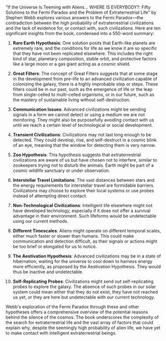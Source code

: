 "If the Universe Is Teeming with Aliens... WHERE IS EVERYBODY?: Fifty Solutions to the Fermi Paradox and the Problem of Extraterrestrial Life" by Stephen Webb explores various answers to the Fermi Paradox—the contradiction between the high probability of extraterrestrial civilizations and the lack of evidence for, or contact with, such civilizations. Here are ten significant insights from the book, condensed into a 550-word summary:

1. **Rare Earth Hypothesis**: One solution posits that Earth-like planets are extremely rare, and the conditions for life as we know it are so specific that they have not been replicated elsewhere. This includes the right kind of star, planetary composition, stable orbit, and protective factors like a large moon or a gas giant acting as a cosmic shield.

2. **Great Filters**: The concept of Great Filters suggests that at some stage in the development from pre-life to an advanced civilization capable of colonizing the galaxy, there is a highly improbable step or steps. These filters could be in our past, such as the emergence of life or the leap from single-celled to multi-celled organisms, or in our future, such as the mastery of sustainable living without self-destruction.

3. **Communication Issues**: Advanced civilizations might be sending signals in a form we cannot detect or using a medium we are not monitoring. They might also be purposefully avoiding contact with us until we reach a certain level of technological or social development.

4. **Transient Civilizations**: Civilizations may not last long enough to be detected. They could develop, rise, and self-destruct in a cosmic blink of an eye, meaning that the window for detecting them is very narrow.

5. **Zoo Hypothesis**: This hypothesis suggests that extraterrestrial civilizations are aware of us but have chosen not to interfere, similar to zookeepers trying not to disturb the animals. Earth might be part of a cosmic wildlife sanctuary or under observation.

6. **Interstellar Travel Limitations**: The vast distances between stars and the energy requirements for interstellar travel are formidable barriers. Civilizations may choose to explore their local systems or use probes instead of attempting direct contact.

7. **Non-Technological Civilizations**: Intelligent life elsewhere might not have developed technology, especially if it does not offer a survival advantage in their environment. Such lifeforms would be undetectable using our current methods.

8. **Different Timescales**: Aliens might operate on different temporal scales, either much faster or slower than humans. This could make communication and detection difficult, as their signals or actions might be too brief or elongated for us to notice.

9. **The Aestivation Hypothesis**: Advanced civilizations may be in a state of hibernation, waiting for the universe to cool down to harness energy more efficiently, as proposed by the Aestivation Hypothesis. They would thus be inactive and undetectable.

10. **Self-Replicating Probes**: Civilizations might send out self-replicating probes to explore the galaxy. The absence of such probes in our solar system could mean either that they do not exist, they have not reached us yet, or they are here but undetectable with our current technology.

Webb's exploration of the Fermi Paradox through these and other hypotheses offers a comprehensive overview of the potential reasons behind the silence of the cosmos. The book underscores the complexity of the search for extraterrestrial life and the vast array of factors that could explain why, despite the seemingly high probability of alien life, we have yet to make contact with intelligent extraterrestrial beings.